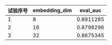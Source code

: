 | 试验序号  |  embedding_dim  | eval_auc
| ------- |  ------- | ------- |
| 1 | 8 | 0.8911285
| 2 | 16 | 0.8798296
|3  | 32 | 0.8675345






